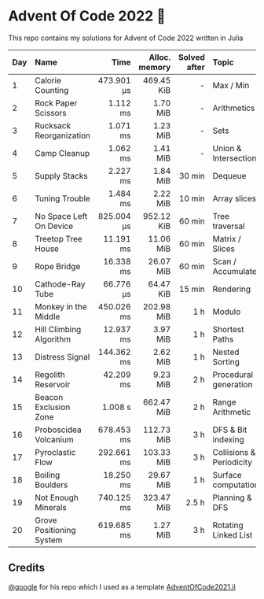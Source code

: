 # Advent Of Code 2022 🎄

This repo contains my solutions for Advent of Code 2022 written in Julia

| Day | Name | Time | Alloc. memory | Solved after | Topic |
|-----|:-----|-----:|--------------:|-------------:|:------|
| 1 | Calorie Counting | 473.901 μs | 469.45 KiB | - | Max / Min |
| 2 | Rock Paper Scissors | 1.112 ms | 1.70 MiB | - | Arithmetics |
| 3 | Rucksack Reorganization | 1.071 ms | 1.23 MiB | - | Sets |
| 4 | Camp Cleanup | 1.062 ms | 1.41 MiB | - | Union & Intersection |
| 5 | Supply Stacks | 2.227 ms | 1.84 MiB | 30 min | Dequeue |
| 6 | Tuning Trouble | 1.484 ms | 2.22 MiB | 10 min | Array slices |
| 7 | No Space Left On Device | 825.004 μs | 952.12 KiB | 60 min | Tree traversal |
| 8 | Treetop Tree House | 11.191 ms | 11.06 MiB | 60 min | Matrix / Slices |
| 9 | Rope Bridge | 16.338 ms | 26.07 MiB | 60 min | Scan / Accumulate |
| 10 | Cathode-Ray Tube | 66.776 μs | 64.47 KiB | 15 min | Rendering |
| 11 | Monkey in the Middle | 450.026 ms | 202.98 MiB | 1 h | Modulo |
| 12 | Hill Climbing Algorithm | 12.937 ms | 3.97 MiB | 1 h | Shortest Paths |
| 13 | Distress Signal | 144.362 ms | 2.62 MiB | 1 h | Nested Sorting |
| 14 | Regolith Reservoir | 42.209 ms | 9.23 MiB | 2 h | Procedural generation |
| 15 | Beacon Exclusion Zone | 1.008 s | 662.47 MiB | 2 h | Range Arithmetic |
| 16 | Proboscidea Volcanium | 678.453 ms | 112.73 MiB | 3 h | DFS & Bit indexing |
| 17 | Pyroclastic Flow | 292.661 ms | 103.33 MiB | 3 h | Collisions & Periodicity |
| 18 | Boiling Boulders | 18.250 ms | 29.67 MiB | 1 h | Surface computation |
| 19 | Not Enough Minerals | 740.125 ms | 323.47 MiB | 2.5 h | Planning & DFS |
| 20 | Grove Positioning System | 619.685 ms | 1.27 MiB | 3 h | Rotating Linked List |

## Credits
[@google](https://github.com/goggle) for his repo which I used as a template [AdventOfCode2021.jl](https://github.com/goggle/AdventOfCode2021.jl)
